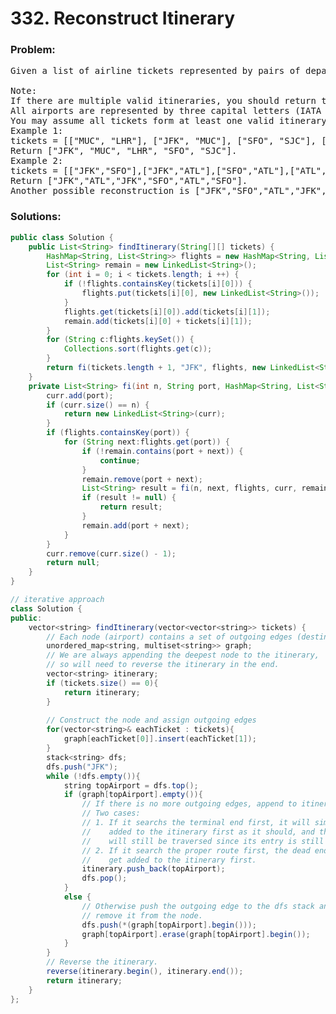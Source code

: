 # 332. Reconstruct Itinerary

### Problem:

<pre>
Given a list of airline tickets represented by pairs of departure and arrival airports [from, to], reconstruct the itinerary in order. All of the tickets belong to a man who departs from JFK. Thus, the itinerary must begin with JFK.

Note:
If there are multiple valid itineraries, you should return the itinerary that has the smallest lexical order when read as a single string. For example, the itinerary ["JFK", "LGA"] has a smaller lexical order than ["JFK", "LGB"].
All airports are represented by three capital letters (IATA code).
You may assume all tickets form at least one valid itinerary.
Example 1:
tickets = [["MUC", "LHR"], ["JFK", "MUC"], ["SFO", "SJC"], ["LHR", "SFO"]]
Return ["JFK", "MUC", "LHR", "SFO", "SJC"].
Example 2:
tickets = [["JFK","SFO"],["JFK","ATL"],["SFO","ATL"],["ATL","JFK"],["ATL","SFO"]]
Return ["JFK","ATL","JFK","SFO","ATL","SFO"].
Another possible reconstruction is ["JFK","SFO","ATL","JFK","ATL","SFO"]. But it is larger in lexical order.
</pre>

### Solutions:

```java
public class Solution {
    public List<String> findItinerary(String[][] tickets) {
        HashMap<String, List<String>> flights = new HashMap<String, List<String>>();
        List<String> remain = new LinkedList<String>();
        for (int i = 0; i < tickets.length; i ++) {
            if (!flights.containsKey(tickets[i][0])) {
                flights.put(tickets[i][0], new LinkedList<String>());
            }
            flights.get(tickets[i][0]).add(tickets[i][1]);
            remain.add(tickets[i][0] + tickets[i][1]);
        }
        for (String c:flights.keySet()) {
            Collections.sort(flights.get(c));
        }
        return fi(tickets.length + 1, "JFK", flights, new LinkedList<String>(), remain);
    }
    private List<String> fi(int n, String port, HashMap<String, List<String>> flights, List<String> curr, List<String> remain) {
        curr.add(port);
        if (curr.size() == n) {
            return new LinkedList<String>(curr);
        }
        if (flights.containsKey(port)) {
            for (String next:flights.get(port)) {
                if (!remain.contains(port + next)) {
                    continue;
                }
                remain.remove(port + next);
                List<String> result = fi(n, next, flights, curr, remain);
                if (result != null) {
                    return result;
                }
                remain.add(port + next);
            }   
        }
        curr.remove(curr.size() - 1);
        return null;
    }
}
```

```java
// iterative approach
class Solution {
public:
	vector<string> findItinerary(vector<vector<string>> tickets) {
		// Each node (airport) contains a set of outgoing edges (destination).
		unordered_map<string, multiset<string>> graph;
		// We are always appending the deepest node to the itinerary, 
		// so will need to reverse the itinerary in the end.
		vector<string> itinerary;
		if (tickets.size() == 0){
			return itinerary;
		}
        
		// Construct the node and assign outgoing edges
		for(vector<string>& eachTicket : tickets){
			graph[eachTicket[0]].insert(eachTicket[1]);
		}
		stack<string> dfs;
		dfs.push("JFK");
		while (!dfs.empty()){
			string topAirport = dfs.top();
			if (graph[topAirport].empty()){
				// If there is no more outgoing edges, append to itinerary
				// Two cases: 
				// 1. If it searchs the terminal end first, it will simply get
				//    added to the itinerary first as it should, and the proper route
				//    will still be traversed since its entry is still on the stack.
				// 2. If it search the proper route first, the dead end route will also
				//    get added to the itinerary first.
				itinerary.push_back(topAirport);
				dfs.pop();
			}
			else {
				// Otherwise push the outgoing edge to the dfs stack and 
				// remove it from the node.
				dfs.push(*(graph[topAirport].begin()));
				graph[topAirport].erase(graph[topAirport].begin());
			}
		}
		// Reverse the itinerary.
		reverse(itinerary.begin(), itinerary.end());
		return itinerary;
	}
};
```